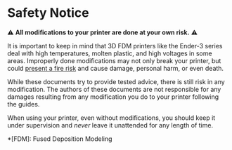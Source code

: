# Safety Notice

:warning: **All modifications to your printer are done at your own risk.** :warning:

It is important to keep in mind that 3D FDM printers like the Ender-3 series deal with high temperatures, molten plastic, and high voltages in some areas. Improperly done modifications may not only break your printer, but could [present a fire risk](https://www.youtube.com/watch?v=VK_K6fp4BIk) and cause damage, personal harm, or even death.

While these documents try to provide tested advice, there is still risk in any modification. The authors of these documents are not responsible for any damages resulting from any modification you do to your printer following the guides.

When using your printer, even without modifications, you should keep it under supervision and *never* leave it unattended for any length of time.

*[FDM]: Fused Deposition Modeling
